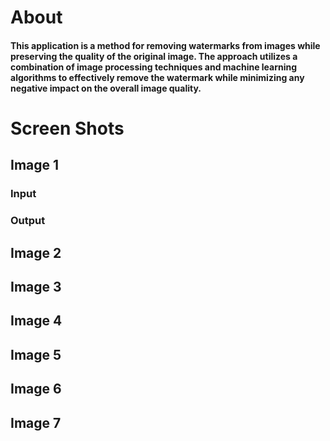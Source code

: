 # About

#### This application is a method for removing watermarks from images while preserving the quality of the original image. The approach utilizes a combination of image processing techniques and machine learning algorithms to effectively remove the watermark while minimizing any negative impact on the overall image quality.

# Screen Shots

## Image 1

### Input 


### Output

## Image 2


## Image 3


## Image 4


## Image 5


## Image 6

## Image 7
